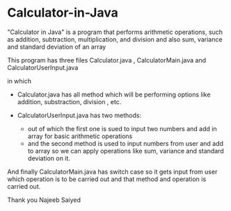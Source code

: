 # Calculator-in-Java
"Calculator in Java" is a program that performs arithmetic operations, such as addition, subtraction, multiplication, 
and division and also sum, variance and standard deviation of an array

This program has three files Calculator.java , CalculatorMain.java and CalculatorUserInput.java 

in which 

- Calculator.java has all method which will be performing options like addition, substraction, division , etc.

- CalculatorUserInput.java has two methods:
    - out of which the first one is sued to input two numbers and add in array for basic arithmetic operations
    - and the second method is used to input numbers from user and add to array so we can apply operations like sum, variance and standard deviation on it.

And finally CalculatorMain.java has switch case so it gets input from user which operation is to be carried out and that method and operation is carried out.


Thank you
Najeeb Saiyed
